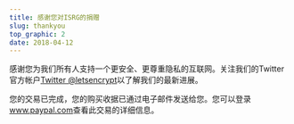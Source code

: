 ```yaml
---
title: 感谢您对ISRG的捐赠
slug: thankyou
top_graphic: 2
date: 2018-04-12
---
```


感谢您为我们所有人支持一个更安全、更尊重隐私的互联网。关注我们的Twitter官方帐户[Twitter @letsencrypt](https://twitter.com/letsencrypt)以了解我们的最新进展。

您的交易已完成，您的购买收据已通过电子邮件发送给您。您可以登录<a href="https://www.paypal.com">www.paypal.com</a>查看此交易的详细信息。
